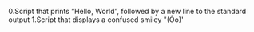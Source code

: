 0.Script that prints “Hello, World”, followed by a new line to the standard output
1.Script that displays a confused smiley "(Ôo)'
